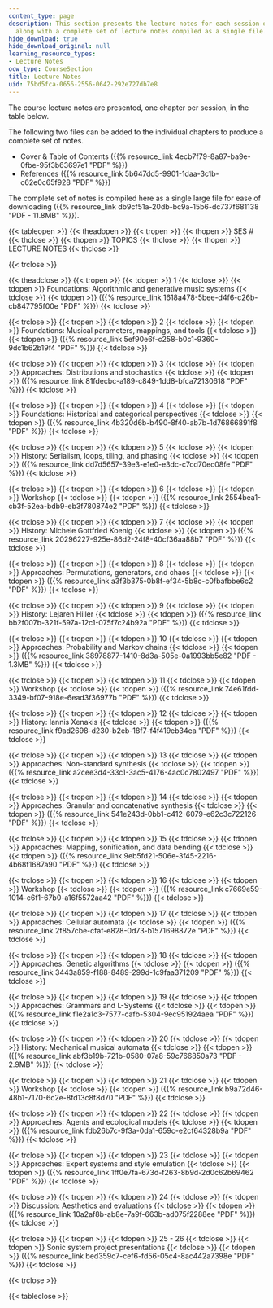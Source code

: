 ```yaml
---
content_type: page
description: This section presents the lecture notes for each session of the course
  along with a complete set of lecture notes compiled as a single file.
hide_download: true
hide_download_original: null
learning_resource_types:
- Lecture Notes
ocw_type: CourseSection
title: Lecture Notes
uid: 75bd5fca-0656-2556-0642-292e727db7e8
---
```


The course lecture notes are presented, one chapter per session, in the table below.

The following two files can be added to the individual chapters to produce a complete set of notes.

*   Cover & Table of Contents ({{% resource_link 4ecb7f79-8a87-ba9e-0fbe-95f3b63697e1 "PDF" %}})
*   References ({{% resource_link 5b647dd5-9901-1daa-3c1b-c62e0c65f928 "PDF" %}})

The complete set of notes is compiled here as a single large file for ease of downloading ({{% resource_link db9cf51a-20db-bc9a-15b6-dc737f681138 "PDF - 11.8MB" %}}).

{{< tableopen >}}
{{< theadopen >}}
{{< tropen >}}
{{< thopen >}}
SES #
{{< thclose >}}
{{< thopen >}}
TOPICS
{{< thclose >}}
{{< thopen >}}
LECTURE NOTES
{{< thclose >}}

{{< trclose >}}

{{< theadclose >}}
{{< tropen >}}
{{< tdopen >}}
1
{{< tdclose >}}
{{< tdopen >}}
Foundations: Algorithmic and generative music systems
{{< tdclose >}}
{{< tdopen >}}
({{% resource_link 1618a478-5bee-d4f6-c26b-cb847795f00e "PDF" %}})
{{< tdclose >}}

{{< trclose >}}
{{< tropen >}}
{{< tdopen >}}
2
{{< tdclose >}}
{{< tdopen >}}
Foundations: Musical parameters, mappings, and tools
{{< tdclose >}}
{{< tdopen >}}
({{% resource_link 5ef90e6f-c258-b0c1-9360-9dc1b62b19f4 "PDF" %}})
{{< tdclose >}}

{{< trclose >}}
{{< tropen >}}
{{< tdopen >}}
3
{{< tdclose >}}
{{< tdopen >}}
Approaches: Distributions and stochastics
{{< tdclose >}}
{{< tdopen >}}
({{% resource_link 81fdecbc-a189-c849-1dd8-bfca72130618 "PDF" %}})
{{< tdclose >}}

{{< trclose >}}
{{< tropen >}}
{{< tdopen >}}
4
{{< tdclose >}}
{{< tdopen >}}
Foundations: Historical and categorical perspectives
{{< tdclose >}}
{{< tdopen >}}
({{% resource_link 4b320d6b-b490-8f40-ab7b-1d76866891f8 "PDF" %}})
{{< tdclose >}}

{{< trclose >}}
{{< tropen >}}
{{< tdopen >}}
5
{{< tdclose >}}
{{< tdopen >}}
History: Serialism, loops, tiling, and phasing
{{< tdclose >}}
{{< tdopen >}}
({{% resource_link dd7d5657-39e3-e1e0-e3dc-c7cd70ec08fe "PDF" %}})
{{< tdclose >}}

{{< trclose >}}
{{< tropen >}}
{{< tdopen >}}
6
{{< tdclose >}}
{{< tdopen >}}
Workshop
{{< tdclose >}}
{{< tdopen >}}
({{% resource_link 2554bea1-cb3f-52ea-bdb9-eb3f780874e2 "PDF" %}})
{{< tdclose >}}

{{< trclose >}}
{{< tropen >}}
{{< tdopen >}}
7
{{< tdclose >}}
{{< tdopen >}}
History: Michele Gottfried Koenig
{{< tdclose >}}
{{< tdopen >}}
({{% resource_link 20296227-925e-86d2-24f8-40cf36aa88b7 "PDF" %}})
{{< tdclose >}}

{{< trclose >}}
{{< tropen >}}
{{< tdopen >}}
8
{{< tdclose >}}
{{< tdopen >}}
Approaches: Permutations, generators, and chaos
{{< tdclose >}}
{{< tdopen >}}
({{% resource_link a3f3b375-0b8f-ef34-5b8c-c0fbafbbe6c2 "PDF" %}})
{{< tdclose >}}

{{< trclose >}}
{{< tropen >}}
{{< tdopen >}}
9
{{< tdclose >}}
{{< tdopen >}}
History: Lejaren Hiller
{{< tdclose >}}
{{< tdopen >}}
({{% resource_link bb2f007b-321f-597a-12c1-075f7c24b92a "PDF" %}})
{{< tdclose >}}

{{< trclose >}}
{{< tropen >}}
{{< tdopen >}}
10
{{< tdclose >}}
{{< tdopen >}}
Approaches: Probability and Markov chains
{{< tdclose >}}
{{< tdopen >}}
({{% resource_link 38978877-1410-8d3a-505e-0a1993bb5e82 "PDF - 1.3MB" %}})
{{< tdclose >}}

{{< trclose >}}
{{< tropen >}}
{{< tdopen >}}
11
{{< tdclose >}}
{{< tdopen >}}
Workshop
{{< tdclose >}}
{{< tdopen >}}
({{% resource_link 74e61fdd-3349-bf07-918e-6ead3f36977b "PDF" %}})
{{< tdclose >}}

{{< trclose >}}
{{< tropen >}}
{{< tdopen >}}
12
{{< tdclose >}}
{{< tdopen >}}
History: Iannis Xenakis
{{< tdclose >}}
{{< tdopen >}}
({{% resource_link f9ad2698-d230-b2eb-18f7-f4f419eb34ea "PDF" %}})
{{< tdclose >}}

{{< trclose >}}
{{< tropen >}}
{{< tdopen >}}
13
{{< tdclose >}}
{{< tdopen >}}
Approaches: Non-standard synthesis
{{< tdclose >}}
{{< tdopen >}}
({{% resource_link a2cee3d4-33c1-3ac5-4176-4ac0c7802497 "PDF" %}})
{{< tdclose >}}

{{< trclose >}}
{{< tropen >}}
{{< tdopen >}}
14
{{< tdclose >}}
{{< tdopen >}}
Approaches: Granular and concatenative synthesis
{{< tdclose >}}
{{< tdopen >}}
({{% resource_link 541e243d-0bb1-c412-6079-e62c3c722126 "PDF" %}})
{{< tdclose >}}

{{< trclose >}}
{{< tropen >}}
{{< tdopen >}}
15
{{< tdclose >}}
{{< tdopen >}}
Approaches: Mapping, sonification, and data bending
{{< tdclose >}}
{{< tdopen >}}
({{% resource_link 9eb5fd21-506e-3f45-2216-4b68f1687a90 "PDF" %}})
{{< tdclose >}}

{{< trclose >}}
{{< tropen >}}
{{< tdopen >}}
16
{{< tdclose >}}
{{< tdopen >}}
Workshop
{{< tdclose >}}
{{< tdopen >}}
({{% resource_link c7669e59-1014-c6f1-67b0-a16f5572aa42 "PDF" %}})
{{< tdclose >}}

{{< trclose >}}
{{< tropen >}}
{{< tdopen >}}
17
{{< tdclose >}}
{{< tdopen >}}
Approaches: Cellular automata
{{< tdclose >}}
{{< tdopen >}}
({{% resource_link 2f857cbe-cfaf-e828-0d73-b1571698872e "PDF" %}})
{{< tdclose >}}

{{< trclose >}}
{{< tropen >}}
{{< tdopen >}}
18
{{< tdclose >}}
{{< tdopen >}}
Approaches: Genetic algorithms
{{< tdclose >}}
{{< tdopen >}}
({{% resource_link 3443a859-f188-8489-299d-1c9faa371209 "PDF" %}})
{{< tdclose >}}

{{< trclose >}}
{{< tropen >}}
{{< tdopen >}}
19
{{< tdclose >}}
{{< tdopen >}}
Approaches: Grammars and L-Systems
{{< tdclose >}}
{{< tdopen >}}
({{% resource_link f1e2a1c3-7577-cafb-5304-9ec951924aea "PDF" %}})
{{< tdclose >}}

{{< trclose >}}
{{< tropen >}}
{{< tdopen >}}
20
{{< tdclose >}}
{{< tdopen >}}
History: Mechanical musical automata
{{< tdclose >}}
{{< tdopen >}}
({{% resource_link abf3b19b-721b-0580-07a8-59c766850a73 "PDF - 2.9MB" %}})
{{< tdclose >}}

{{< trclose >}}
{{< tropen >}}
{{< tdopen >}}
21
{{< tdclose >}}
{{< tdopen >}}
Workshop
{{< tdclose >}}
{{< tdopen >}}
({{% resource_link b9a72d46-48b1-7170-6c2e-8fd13c8f8d70 "PDF" %}})
{{< tdclose >}}

{{< trclose >}}
{{< tropen >}}
{{< tdopen >}}
22
{{< tdclose >}}
{{< tdopen >}}
Approaches: Agents and ecological models
{{< tdclose >}}
{{< tdopen >}}
({{% resource_link fdb26b7c-9f3a-0da1-659c-e2cf64328b9a "PDF" %}})
{{< tdclose >}}

{{< trclose >}}
{{< tropen >}}
{{< tdopen >}}
23
{{< tdclose >}}
{{< tdopen >}}
Approaches: Expert systems and style emulation
{{< tdclose >}}
{{< tdopen >}}
({{% resource_link 1ff0e7fa-673d-f263-8b9d-2d0c62b69462 "PDF" %}})
{{< tdclose >}}

{{< trclose >}}
{{< tropen >}}
{{< tdopen >}}
24
{{< tdclose >}}
{{< tdopen >}}
Discussion: Aesthetics and evaluations
{{< tdclose >}}
{{< tdopen >}}
({{% resource_link 10a2af8b-ab8e-7a9f-663b-ad075f2288ee "PDF" %}})
{{< tdclose >}}

{{< trclose >}}
{{< tropen >}}
{{< tdopen >}}
25 - 26
{{< tdclose >}}
{{< tdopen >}}
Sonic system project presentations
{{< tdclose >}}
{{< tdopen >}}
({{% resource_link bed359c7-cef6-fd56-05c4-8ac442a7398e "PDF" %}})
{{< tdclose >}}

{{< trclose >}}

{{< tableclose >}}